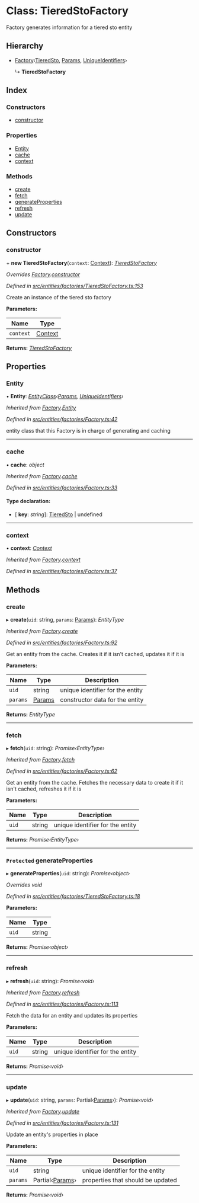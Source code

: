 # Class: TieredStoFactory

Factory generates information for a tiered sto entity

## Hierarchy

* [Factory](entities.factories.factory.md)‹[TieredSto](entities.tieredsto.md), [Params](../interfaces/entities.params-8.md), [UniqueIdentifiers](../interfaces/entities.uniqueidentifiers-6.md)›

  ↳ **TieredStoFactory**

## Index

### Constructors

* [constructor](entities.factories.tieredstofactory.md#constructor)

### Properties

* [Entity](entities.factories.tieredstofactory.md#entity)
* [cache](entities.factories.tieredstofactory.md#cache)
* [context](entities.factories.tieredstofactory.md#context)

### Methods

* [create](entities.factories.tieredstofactory.md#create)
* [fetch](entities.factories.tieredstofactory.md#fetch)
* [generateProperties](entities.factories.tieredstofactory.md#protected-generateproperties)
* [refresh](entities.factories.tieredstofactory.md#refresh)
* [update](entities.factories.tieredstofactory.md#update)

## Constructors

###  constructor

\+ **new TieredStoFactory**(`context`: [Context](_context_.context.md)): *[TieredStoFactory](entities.factories.tieredstofactory.md)*

*Overrides [Factory](entities.factories.factory.md).[constructor](entities.factories.factory.md#constructor)*

*Defined in [src/entities/factories/TieredStoFactory.ts:153](https://github.com/PolymathNetwork/polymath-sdk/blob/1abe1ae/src/entities/factories/TieredStoFactory.ts#L153)*

Create an instance of the tiered sto factory

**Parameters:**

Name | Type |
------ | ------ |
`context` | [Context](_context_.context.md) |

**Returns:** *[TieredStoFactory](entities.factories.tieredstofactory.md)*

## Properties

###  Entity

• **Entity**: *[EntityClass](../interfaces/entities.factories.entityclass.md)‹[Params](../interfaces/entities.params-8.md), [UniqueIdentifiers](../interfaces/entities.uniqueidentifiers-6.md)›*

*Inherited from [Factory](entities.factories.factory.md).[Entity](entities.factories.factory.md#entity)*

*Defined in [src/entities/factories/Factory.ts:42](https://github.com/PolymathNetwork/polymath-sdk/blob/1abe1ae/src/entities/factories/Factory.ts#L42)*

entity class that this Factory is in charge of generating and caching

___

###  cache

• **cache**: *object*

*Inherited from [Factory](entities.factories.factory.md).[cache](entities.factories.factory.md#cache)*

*Defined in [src/entities/factories/Factory.ts:33](https://github.com/PolymathNetwork/polymath-sdk/blob/1abe1ae/src/entities/factories/Factory.ts#L33)*

#### Type declaration:

* \[ **key**: *string*\]: [TieredSto](entities.tieredsto.md) | undefined

___

###  context

• **context**: *[Context](_context_.context.md)*

*Inherited from [Factory](entities.factories.factory.md).[context](entities.factories.factory.md#context)*

*Defined in [src/entities/factories/Factory.ts:37](https://github.com/PolymathNetwork/polymath-sdk/blob/1abe1ae/src/entities/factories/Factory.ts#L37)*

## Methods

###  create

▸ **create**(`uid`: string, `params`: [Params](../interfaces/entities.params-8.md)): *EntityType*

*Inherited from [Factory](entities.factories.factory.md).[create](entities.factories.factory.md#create)*

*Defined in [src/entities/factories/Factory.ts:92](https://github.com/PolymathNetwork/polymath-sdk/blob/1abe1ae/src/entities/factories/Factory.ts#L92)*

Get an entity from the cache. Creates it if it isn't cached, updates it if it is

**Parameters:**

Name | Type | Description |
------ | ------ | ------ |
`uid` | string | unique identifier for the entity |
`params` | [Params](../interfaces/entities.params-8.md) | constructor data for the entity  |

**Returns:** *EntityType*

___

###  fetch

▸ **fetch**(`uid`: string): *Promise‹EntityType›*

*Inherited from [Factory](entities.factories.factory.md).[fetch](entities.factories.factory.md#fetch)*

*Defined in [src/entities/factories/Factory.ts:62](https://github.com/PolymathNetwork/polymath-sdk/blob/1abe1ae/src/entities/factories/Factory.ts#L62)*

Get an entity from the cache. Fetches the necessary data to create it if it isn't cached, refreshes it if it is

**Parameters:**

Name | Type | Description |
------ | ------ | ------ |
`uid` | string | unique identifier for the entity  |

**Returns:** *Promise‹EntityType›*

___

### `Protected` generateProperties

▸ **generateProperties**(`uid`: string): *Promise‹object›*

*Overrides void*

*Defined in [src/entities/factories/TieredStoFactory.ts:18](https://github.com/PolymathNetwork/polymath-sdk/blob/1abe1ae/src/entities/factories/TieredStoFactory.ts#L18)*

**Parameters:**

Name | Type |
------ | ------ |
`uid` | string |

**Returns:** *Promise‹object›*

___

###  refresh

▸ **refresh**(`uid`: string): *Promise‹void›*

*Inherited from [Factory](entities.factories.factory.md).[refresh](entities.factories.factory.md#refresh)*

*Defined in [src/entities/factories/Factory.ts:113](https://github.com/PolymathNetwork/polymath-sdk/blob/1abe1ae/src/entities/factories/Factory.ts#L113)*

Fetch the data for an entity and updates its properties

**Parameters:**

Name | Type | Description |
------ | ------ | ------ |
`uid` | string | unique identifier for the entity  |

**Returns:** *Promise‹void›*

___

###  update

▸ **update**(`uid`: string, `params`: Partial‹[Params](../interfaces/entities.params-8.md)›): *Promise‹void›*

*Inherited from [Factory](entities.factories.factory.md).[update](entities.factories.factory.md#update)*

*Defined in [src/entities/factories/Factory.ts:131](https://github.com/PolymathNetwork/polymath-sdk/blob/1abe1ae/src/entities/factories/Factory.ts#L131)*

Update an entity's properties in place

**Parameters:**

Name | Type | Description |
------ | ------ | ------ |
`uid` | string | unique identifier for the entity |
`params` | Partial‹[Params](../interfaces/entities.params-8.md)› | properties that should be updated  |

**Returns:** *Promise‹void›*
